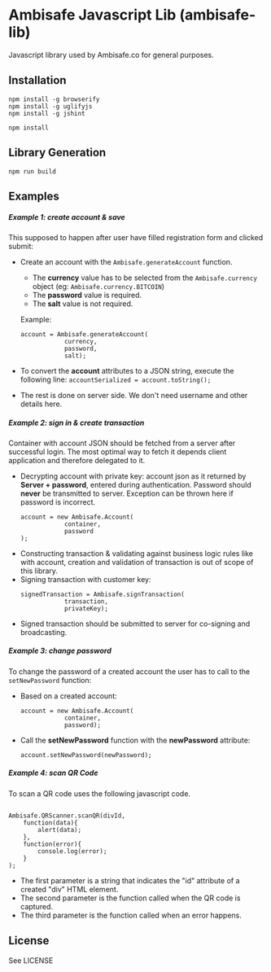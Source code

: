 # Ambisafe Javascript Lib (ambisafe-lib)
Javascript library used by Ambisafe.co for general purposes.

## Installation

```
npm install -g browserify
npm install -g uglifyjs
npm install -g jshint

npm install
```

## Library Generation
`npm run build`

## Examples
##### Example 1: create account & save
This supposed to happen after user have filled registration form and clicked submit:

* Create an account with the `Ambisafe.generateAccount` function. 
	* The **currency** value has to be selected from the `Ambisafe.currency` object (eg: `Ambisafe.currency.BITCOIN`)
	* The **password** value is required.
	* The **salt** value is not required.

	Example: 
	```
	account = Ambisafe.generateAccount(
				currency, 
				password, 
				salt);
	```
* To convert the **account** attributes to a JSON string, execute the following line: `accountSerialized = account.toString();`
* The rest is done on server side. We don't need username and other details here.


##### Example 2: sign in & create transaction
Container with account JSON should be fetched from a server after successful login. The most optimal way to fetch it depends client application and therefore delegated to it.

* Decrypting account with private key: account json as it returned by **Server + password**, entered during authentication. Password should **never** be transmitted to server. Exception can be thrown here if password is incorrect.
	```
	account = new Ambisafe.Account(
				container, 
				password
	);
	```
* Constructing transaction & validating against business logic rules like with account, creation and validation of transaction is out of scope of this library.
* Signing transaction with customer key:
	```
	signedTransaction = Ambisafe.signTransaction(
				transaction, 
				privateKey);
	```
* Signed transaction should be submitted to server for co-signing and broadcasting.

##### Example 3: change password
To change the password of a created account the user has to call to the `setNewPassword` function:

* Based on a created account: 
	```
	account = new Ambisafe.Account(
				container, 
				password);
	```
* Call the **setNewPassword** function with the **newPassword** attribute: 
	```
	account.setNewPassword(newPassword);
	```

##### Example 4: scan QR Code
To scan a QR code uses the following javascript code.
```

Ambisafe.QRScanner.scanQR(divId, 
	function(data){
		alert(data);
	},
	function(error){
		console.log(error);
	}
);
```
* The first parameter is a string that indicates the "id" attribute of a created "div" HTML element.
* The second parameter is the function called when the QR code is captured.
* The third parameter is the function called when an error happens.

## License

See LICENSE
